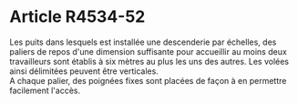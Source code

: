 # Article R4534-52

  
Les puits dans lesquels est installée une descenderie par échelles, des paliers de repos d'une dimension suffisante pour accueillir au moins deux travailleurs sont établis à six mètres au plus les uns des autres. Les volées ainsi délimitées peuvent être verticales.   
A chaque palier, des poignées fixes sont placées de façon à en permettre facilement l'accès.